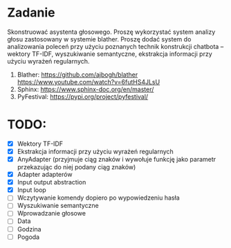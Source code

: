 # Zadanie

Skonstruować asystenta głosowego. Proszę wykorzystać system analizy głosu zastosowany w
systemie blather. Proszę dodać system do analizowania poleceń przy użyciu poznanych technik
konstrukcji chatbota – wektory TF-IDF, wyszukiwanie semantyczne, ekstrakcja informacji przy
użyciu wyrażeń regularnych.
1. Blather: https://github.com/ajbogh/blather https://www.youtube.com/watch?v=6futHS4JLsU
2. Sphinx: https://www.sphinx-doc.org/en/master/
3. PyFestival: https://pypi.org/project/pyfestival/

# TODO:
- [x] Wektory TF-IDF
- [x] Ekstrakcja informacji przy użyciu wyrażeń regularnych
- [x] AnyAdapter (przyjmuje ciąg znaków i wywołuje funkcję jako parametr przekazując do niej podany ciąg znaków)
- [x] Adapter adapterów
- [x] Input output abstraction
- [X] Input loop
- [ ] Wczytywanie komendy dopiero po wypowiedzeniu hasła
- [ ] Wyszukiwanie semantyczne
- [ ] Wprowadzanie głosowe
- [ ] Data
- [ ] Godzina
- [ ] Pogoda